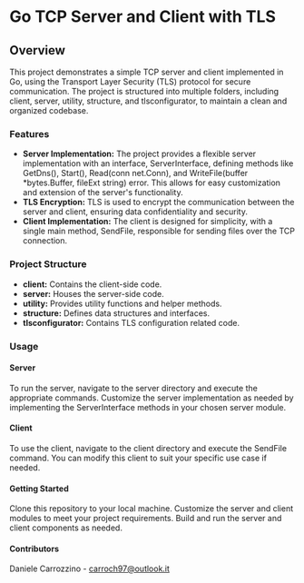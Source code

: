 # Go TCP Server and Client with TLS
## Overview
This project demonstrates a simple TCP server and client implemented in Go, using the Transport Layer Security (TLS) protocol for secure communication. The project is structured into multiple folders, including client, server, utility, structure, and tlsconfigurator, to maintain a clean and organized codebase.

### Features
- __Server Implementation:__ The project provides a flexible server implementation with an interface, ServerInterface, defining methods like GetDns(), Start(), Read(conn net.Conn), and WriteFile(buffer *bytes.Buffer, fileExt string) error. This allows for easy customization and extension of the server's functionality.
- __TLS Encryption:__ TLS is used to encrypt the communication between the server and client, ensuring data confidentiality and security.
- __Client Implementation:__ The client is designed for simplicity, with a single main method, SendFile, responsible for sending files over the TCP connection.

### Project Structure
- __client:__ Contains the client-side code.
- __server:__ Houses the server-side code.
- __utility:__ Provides utility functions and helper methods.
- __structure:__ Defines data structures and interfaces.
- __tlsconfigurator:__ Contains TLS configuration related code.

### Usage
#### Server
To run the server, navigate to the server directory and execute the appropriate commands. Customize the server implementation as needed by implementing the ServerInterface methods in your chosen server module.

#### Client
To use the client, navigate to the client directory and execute the SendFile command. You can modify this client to suit your specific use case if needed.

#### Getting Started
Clone this repository to your local machine.
Customize the server and client modules to meet your project requirements.
Build and run the server and client components as needed.
#### Contributors
Daniele Carrozzino - carroch97@outlook.it
